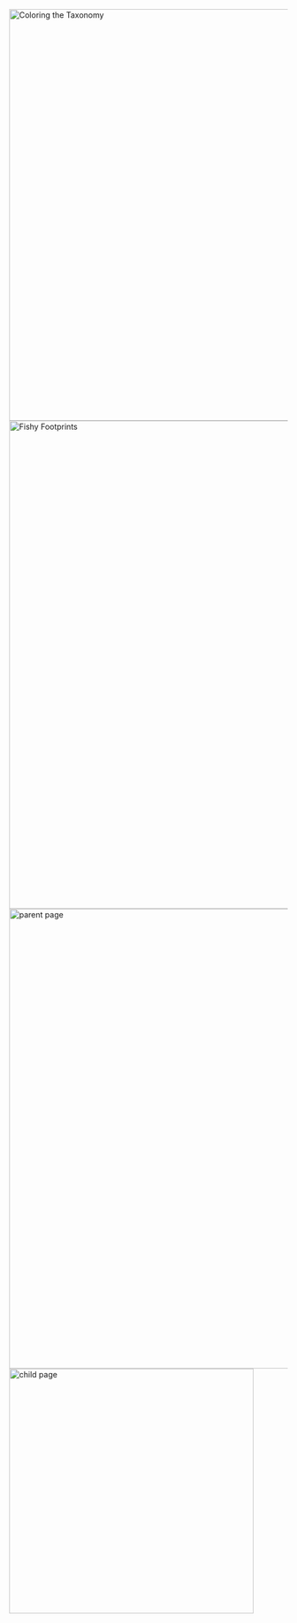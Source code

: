 <img width="743" alt="Coloring the Taxonomy" src="https://github.com/user-attachments/assets/6af1c76d-f0bb-4b66-85ec-6fe7e9a45d7e">
<img width="881" alt="Fishy Footprints" src="https://github.com/user-attachments/assets/d985bd3a-f3e2-4e81-b4fe-3e49b83e38b7">


<img width="830" alt="parent page" src="https://github.com/user-attachments/assets/6f673f38-adb7-4afe-a3cb-63ff762ee029">
<img width="442" alt="child page" src="https://github.com/user-attachments/assets/a9e126c6-d5e7-4436-b418-ad8c13a6fd6d">
